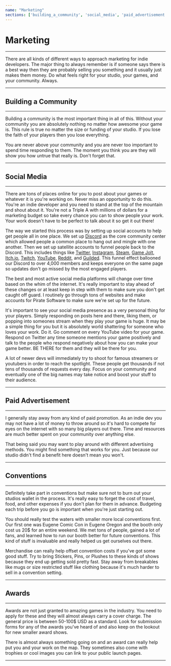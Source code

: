 ```yaml
---
name: "Marketing"
sections: ['building_a_community', 'social_media', 'paid_advertisement', 'conventions', 'awards']
---
```


# Marketing
---

There are all kinds of different ways to approach marketing for indie developers. The major thing to always remember is if someone says there is a best way then they are probably selling you something and it usually just makes them money. Do what feels right for your studio, your games, and your community. Always.

---
<div id="building_a_community">

## Building a Community

---
Building a community is the most important thing in all of this. Without your community you are absolutely nothing no matter how awesome your game is. This rule is true no matter the size or funding of your studio. If you lose the faith of your players then you lose everything.

You are never above your community and you are never too important to spend time responding to them. The moment you think you are they will show you how untrue that really is. Don't forget that.

---
</div>

<div id="social_media">

## Social Media

---
There are tons of places online for you to post about your games or whatever it is you're working on. Never miss an opportunity to do this. You're an indie developer and you need to stand at the top of the mountain and shout about it. You're not a Triple A with millions of dollars for a marketing budget so take every chance you can to show people your work. Your work doesn't have to be perfect to talk about it so get it out there!

The way we started this process was by setting up social accounts to help get people all in one place. We set up [Discord](https://discord.gg/piratesoftware) as the core community center which allowed people a common place to hang out and mingle with one another. Then we set up satellite accounts to funnel people back to the Discord. This includes things like [Twitter](https://twitter.com/PirateSoftware), [Instagram](https://www.instagram.com/pirate_software/), [Steam](https://store.steampowered.com/app/567380/Heartbound/), [Game Jolt](https://gamejolt.com/games/heartbound/275495), [Itch.io](https://piratesoftware.itch.io/heartbound), [Twitch](https://piratesoftware.live/), [YouTube](https://www.youtube.com/c/piratesoftware), [Reddit](https://www.reddit.com/r/Heartbound/), and [Guilded](https://guilded.gg/piratesoftware). This funnel effect ballooned our Discord to over 4,000 members and keeps everyone on the same page so updates don't go missed by the most engaged players.

The best and most active social media platforms will change over time based on the whim of the internet. It's really important to stay ahead of these changes or at least keep in step with them to make sure you don't get caught off guard. I routinely go through tons of websites and make accounts for Pirate Software to make sure we're set up for the future.

It's important to see your social media presence as a very personal thing for your players. Simply responding on posts here and there, liking them, or popping into someones stream when they play your game is huge. It may be a simple thing for you but it is absolutely world shattering for someone who loves your work. Do it. Go comment on every YouTube video for your game. Respond on Twitter any time someone mentions your game positively and talk to the people who respond negatively about how you can make your game better. BE THERE for them and they will be there for you.

A lot of newer devs will immediately try to shoot for famous streamers or youtubers in order to reach the spotlight. These people get thousands if not tens of thousands of requests every day. Focus on your community and eventually one of the big names may take notice and boost your stuff to their audience.

---
</div>

<div id="paid_advertisement">

## Paid Advertisement

---
I generally stay away from any kind of paid promotion. As an indie dev you may not have a lot of money to throw around so it's hard to compete for eyes on the internet with so many big players out there. Time and resources are much better spent on your community over anything else.

That being said you may want to play around with different advertising methods. You might find something that works for you. Just because our studio didn't find a benefit here doesn't mean you won't.

---
</div>

<div id="conventions">

## Conventions

---
Definitely take part in conventions but make sure not to burn out your studios wallet in the process. It's really easy to forget the cost of travel, food, and other expenses if you don't plan for them in advance. Budgeting each trip before you go is important when you're just starting out.

You should really test the waters with smaller more local conventions first. Our first one was Eugene Comic Con in Eugene Oregon and the booth only cost us 20$ for an entire weekend. We met tons of people, gained a lot of fans, and learned how to run our booth better for future conventions. This kind of stuff is invaluable and really helped us get ourselves out there.

Merchandise can really help offset convention costs if you've got some good stuff. Try to bring Stickers, Pins, or Plushes to these kinds of shows because they end up getting sold pretty fast. Stay away from breakables like mugs or size restricted stuff like clothing because it's much harder to sell in a convention setting.


---
</div>

<div id="awards">

## Awards

---
Awards are not just granted to amazing games in the industry. You need to apply for these and they will almost always carry a cover charge. The general price is between 50-100$ USD as a standard. Look for submission forms for any of the awards you've heard of and also keep on the lookout for new smaller award shows.

There is almost always something going on and an award can really help put you and your work on the map. They sometimes also come with trophies or cool images you can link to your public launch pages.

---
</div>